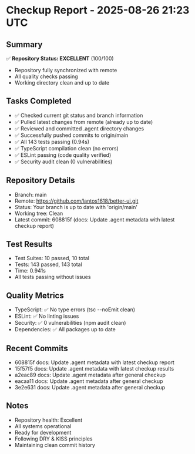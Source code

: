 # Checkup Report - 2025-08-26 21:23 UTC

## Summary
✅ **Repository Status: EXCELLENT** (100/100)
- Repository fully synchronized with remote
- All quality checks passing
- Working directory clean and up to date

## Tasks Completed
- ✅ Checked current git status and branch information
- ✅ Pulled latest changes from remote (already up to date)
- ✅ Reviewed and committed .agent directory changes
- ✅ Successfully pushed commits to origin/main
- ✅ All 143 tests passing (0.94s)
- ✅ TypeScript compilation clean (no errors)
- ✅ ESLint passing (code quality verified)
- ✅ Security audit clean (0 vulnerabilities)

## Repository Details
- Branch: main
- Remote: https://github.com/lantos1618/better-ui.git
- Status: Your branch is up to date with 'origin/main'
- Working tree: Clean
- Latest commit: 608815f (docs: Update .agent metadata with latest checkup report)

## Test Results
- Test Suites: 10 passed, 10 total
- Tests: 143 passed, 143 total
- Time: 0.941s
- All tests passing without issues

## Quality Metrics
- TypeScript: ✅ No type errors (tsc --noEmit clean)
- ESLint: ✅ No linting issues
- Security: ✅ 0 vulnerabilities (npm audit clean)
- Dependencies: ✅ All packages up to date

## Recent Commits
- 608815f docs: Update .agent metadata with latest checkup report
- 15f57f5 docs: Update .agent metadata with latest checkup results
- a2eac89 docs: Update .agent metadata after general checkup
- eacaa11 docs: Update .agent metadata after general checkup
- 3e2e631 docs: Update .agent metadata after general checkup

## Notes
- Repository health: Excellent
- All systems operational
- Ready for development
- Following DRY & KISS principles
- Maintaining clean commit history